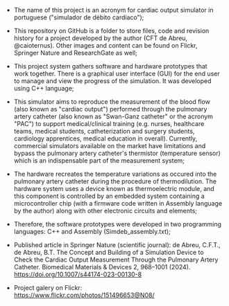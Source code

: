 - The name of this project is an acronym for cardiac output simulator in portuguese ("simulador de débito cardíaco");
  
- This repository on GitHub is a folder to store files, code and revision history for a project developed by the author (CFT de Abreu, @caioternus). Other images and content can be found on Flickr, Springer Nature and ResearchGate as well;

- This project system gathers software and hardware prototypes that work together. There is a graphical user interface (GUI) for the end user to manage and view the progress of the simulation. It was developed using C++ language;

- This simulator aims to reproduce the measurement of the blood flow (also known as "cardiac output") performed through the pulmonary artery catheter (also known as "Swan-Ganz catheter" or the acronym "PAC") to support medical/clinical training (e.g. nurses, healthcare teams, medical students, catheterization and surgery students, cardiology apprentices, medical education in overall). Currently, commercial simulators available on the market have limitations and bypass the pulmonary artery catheter's thermistor (temperature sensor) which is an indispensable part of the measurement system;

- The hardware recreates the temperature variations as occured into the pulmonary artery catheter during the procedure of thermodilution. The hardware system uses a device known as thermoelectric module, and this component is controlled by an embedded system containing a microcontroller chip (with a firmware code written in Assembly language by the author) along with other electronic circuits and elements;

- Therefore, the software prototypes were developed in two programming languages: C++ and Assembly (Simdeb_assembly.txt);

- Published article in Springer Nature (scientific journal): de Abreu, C.F.T., de Abreu, B.T. The Concept and Building of a Simulation Device to Check the Cardiac Output Measurement Through the Pulmonary Artery Catheter. Biomedical Materials & Devices 2, 968–1001 (2024). https://doi.org/10.1007/s44174-023-00130-8
- Project galery on Flickr: https://www.flickr.com/photos/151496653@N08/
